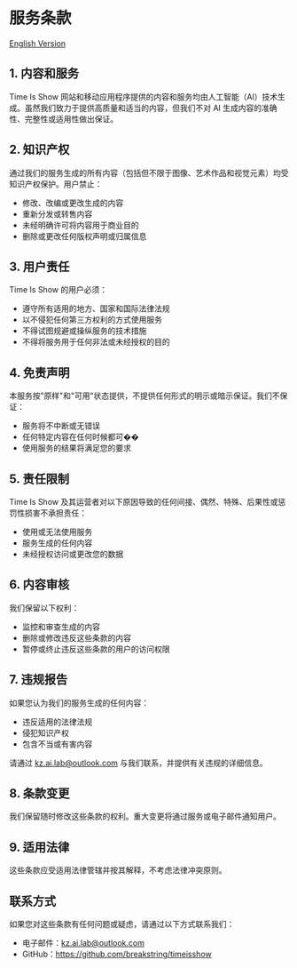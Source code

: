 # 服务条款

[English Version](terms.en.md)

## 1. 内容和服务

Time Is Show 网站和移动应用程序提供的内容和服务均由人工智能（AI）技术生成。虽然我们致力于提供高质量和适当的内容，但我们不对 AI 生成内容的准确性、完整性或适用性做出保证。

## 2. 知识产权

通过我们的服务生成的所有内容（包括但不限于图像、艺术作品和视觉元素）均受知识产权保护。用户禁止：
- 修改、改编或更改生成的内容
- 重新分发或转售内容
- 未经明确许可将内容用于商业目的
- 删除或更改任何版权声明或归属信息

## 3. 用户责任

Time Is Show 的用户必须：
- 遵守所有适用的地方、国家和国际法律法规
- 以不侵犯任何第三方权利的方式使用服务
- 不得试图规避或操纵服务的技术措施
- 不得将服务用于任何非法或未经授权的目的

## 4. 免责声明

本服务按"原样"和"可用"状态提供，不提供任何形式的明示或暗示保证。我们不保证：
- 服务将不中断或无错误
- 任何特定内容在任何时候都可��
- 使用服务的结果将满足您的要求

## 5. 责任限制

Time Is Show 及其运营者对以下原因导致的任何间接、偶然、特殊、后果性或惩罚性损害不承担责任：
- 使用或无法使用服务
- 服务生成的任何内容
- 未经授权访问或更改您的数据

## 6. 内容审核

我们保留以下权利：
- 监控和审查生成的内容
- 删除或修改违反这些条款的内容
- 暂停或终止违反这些条款的用户的访问权限

## 7. 违规报告

如果您认为我们的服务生成的任何内容：
- 违反适用的法律法规
- 侵犯知识产权
- 包含不当或有害内容

请通过 kz.ai.lab@outlook.com 与我们联系，并提供有关违规的详细信息。

## 8. 条款变更

我们保留随时修改这些条款的权利。重大变更将通过服务或电子邮件通知用户。

## 9. 适用法律

这些条款应受适用法律管辖并按其解释，不考虑法律冲突原则。

## 联系方式

如果您对这些条款有任何问题或疑虑，请通过以下方式联系我们：
- 电子邮件：kz.ai.lab@outlook.com
- GitHub：https://github.com/breakstring/timeisshow 